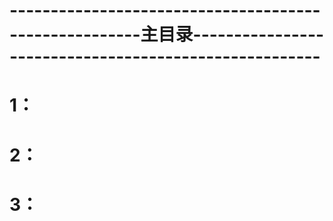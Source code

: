 # ------------------------------------------------------主目录------------------------------------------------------
# 1：
# 2：
# 3：
